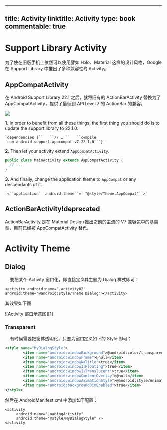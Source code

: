 
---
title: Activity
linktitle: Activity
type: book
commentable: true
---

# Support Library Activity

为了使在旧版手机上依然可以使用譬如 Holo、Material 这样的设计风格，Google 在 Support Library 中推出了多种兼容性的 Activity。

## AppCompatActivity

在 Android Support Library 22.1 之后，就将旧有的 ActionBarActivity 替换为了 AppCompatActivity，提供了最低到 API Level 7 的 ActionBar 的兼容。

![](https://androidresearch.files.wordpress.com/2015/04/android-support-22.png)

**1.** In order to benefit from all these things, the first thing you should do is to update the support library to 22.1.0.

```
`dependencies {``   ``// … ``   ``compile 'com.android.support:appcompat-v7:22.1.0'``}`
```

**2.** Then let your activity extend `AppCompatActivity`.

```java
public class MainActivity extends AppCompatActivity {
  // ...
}
```

**3.** And finally, change the application theme to `AppCompat` or any descendants of it.

```
`<``application` `android:theme``=``"@style/Theme.AppCompat"``>`
```

## ActionBarActivity!deprecated

ActionBarActivity 是在 Material Design 推出之前的主流的 V7 兼容包中的基类型，目前已经被 AppCompatActivity 替代。

# Activity Theme

## Dialog

&nbsp;&nbsp;&nbsp;&nbsp;要把某个 Activity 窗口化，即直接定义其主题为 Dialog 样式即可：

```
<activity android:name=".activity02"
android:theme="@android:style/Theme.Dialog"></activity>
```

其效果如下图

![Activity 窗口示意图][1]

### Transparent

&nbsp;&nbsp;&nbsp;&nbsp;有时候需要把窗体透明化，只要为窗口定义如下的 Style 即可：

```xml
<style name="MyDialogStyle">
        <item name="android:windowBackground">@android:color/transparent</item>
        <item name="android:windowFrame">@null</item>
        <item name="android:windowNoTitle">true</item>
        <item name="android:windowIsFloating">true</item>
        <item name="android:windowIsTranslucent">true</item>
        <item name="android:windowContentOverlay">@null</item>
        <item name="android:windowAnimationStyle">@android:style/Animation.Dialog</item>
        <item name="android:backgroundDimEnabled">true</item>
</style>
```

然后在 AndroidManifest.xml 中添加如下配置：

```
<activity
     android:name="LoadingActivity"
     android:theme="@style/MyDialogStyle" />
<activity
```

    